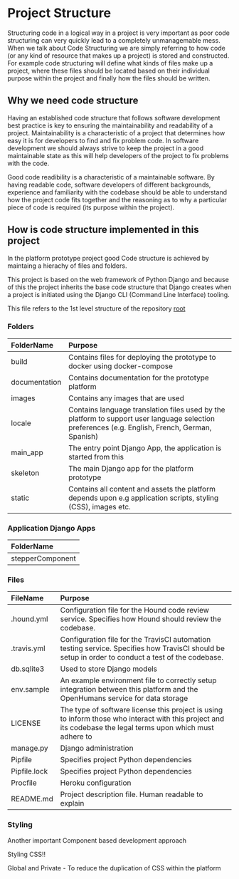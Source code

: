 # Project Structure

Structuring code in a logical way in a project is very important as poor code structuring can very quickly lead to a completely unmanagemable mess. When we talk about Code Structuring we are simply referring to how code (or any kind of resource that makes up a project) is stored and constructed. For example code structuring will define what kinds of files make up a project, where these files should be located based on their individual purpose within the project and finally how the files should be written. 

## Why we need code structure

Having an established code structure that follows software development best practice is key to ensuring the maintainability and readability of a project. Maintainability is a characteristic of a project that determines how easy it is for developers to find and fix problem code. In software development we should always strive to keep the project in a good maintainable state as this will help developers of the project to fix problems with the code.

Good code readibility is a characteristic of a maintainable software. By having readable code, software developers of different backgrounds, experience and familiarity with the codebase should be able to understand how the project code fits together and the reasoning as to why a particular piece of code is required (its purpose within the project).

## How is code structure implemented in this project

In the platform prototype project good Code structure is achieved by maintaing a hierachy of files and folders. 

This project is based on the web framework of Python Django and because of this the project inherits the base code structure that Django creates when a project is initiated using the Django CLI (Command Line Interface) tooling. 

This file refers to the 1st level structure of the repository [root](../)


### Folders

| FolderName       | Purpose     |
| :-------------   | :---------- |
|  build           |  Contains files for deploying the prototype to docker using docker-compose  | 
|  documentation   |  Contains documentation for the prototype platform  |
|  images          |  Contains any images that are used | 
|  locale          |  Contains language translation files used by the platform to support user language selection preferences (e.g. English, French, German, Spanish) |
|  main_app        |  The entry point Django App, the application is started from this |
|  skeleton        |  The main Django app for the platform prototype |
|  static          |  Contains all content and assets the platform depends upon e.g application scripts, styling (CSS), images etc.|

### Application Django Apps

| FolderName        |
| :-------------    |
| stepperComponent  |

### Files

| FileName       | Purpose      | 
| :------------- | :---------- |
| .hound.yml     | Configuration file for the Hound code review service. Specifies how Hound should review the codebase. |
| .travis.yml    | Configuration file for the TravisCI automation testing service. Specifies how TravisCI should be setup in order to conduct a test of the codebase. |
| db.sqlite3     | Used to store Django models |
| env.sample     | An example environment file to correctly setup integration between this platform and the OpenHumans service for data storage|
| LICENSE        | The type of software license this project is using to inform those who interact with this project and its codebase the legal terms upon which must adhere to |
| manage&#46;py      | Django administration |
| Pipfile        | Specifies project Python dependencies |
| Pipfile.lock   | Specifies project Python dependencies |
| Procfile       | Heroku configuration |
| README&#46;md | Project description file. Human readable to explain |






### Styling

Another important Component based development approach

Styling CSS!!

Global and Private - To reduce the duplication of CSS within the platform 






